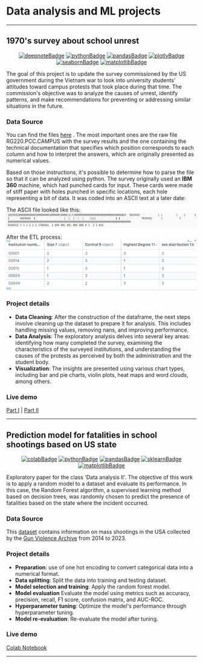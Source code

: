 # Data analysis and ML projects



---

## 1970's survey about school unrest

 <div align="center">
  
<!-- PROJECT SHIELDS -->
[![deepnoteBadge][deepnote-shield]][deepnote-url]
[![pythonBadge][python-shield]][python-url]
[![pandasBadge][pandas-shield]][pandas-url]
[![plotlyBadge][plotly-shield]][plotly-url]
[![seabornBadge][seaborn-shield]][seaborn-url]
[![matplotlibBadge][matplotlib-shield]][matplotlib-url]
<!-- PROJECT SHIELDS -->
  
 </div>
 
The goal of this project is to update the survey commissioned by the US government during the Vietnam war to look into university students' attitudes toward campus protests that took place during that time. The commission's objective was to analyze the causes of unrest, identify patterns, and make recommendations for preventing or addressing similar situations in the future.  

### Data Source
You can find the files [here](https://catalog.archives.gov/id/610064) . The most important ones are the raw file RG220.PCC.CAMPUS with the survey results and the one containing the technical documentation that specifies which position corresponds to each column and how to interpret the answers, which are originally presented as numerical values.

Based on those instructions, it's possible to determine how to parse the file so that it can be analyzed using python. The survey originally  used an **IBM 360** machine, which had punched cards for input. These cards were made of stiff paper with holes punched in specific locations, each hole representing a bit of data. It was coded into an ASCII text at a later date:

The ASCII file looked like this:
<img src="https://github.com/Pau-c/data/blob/7c4c24c2f6b304b590bccacdc8b566f99c24d2d7/format.jpg" alt="original format"  />

After the ETL process:
<img src="https://github.com/Pau-c/data/blob/bd1c0096c1288bd4d85902c5a6f42b74890c75f2/formatted.jpg" alt="new format"  />

### Project details

- __Data Cleaning__: After the construction of the dataframe, the next steps involve cleaning up the dataset to prepare it for analysis. This includes handling missing values, removing nans, and improving performance.
- __Data Analysis__: The exploratory analysis delves into several key areas: identifying how many completed the survey, examining the characteristics of the surveyed institutions, and understanding the causes of the protests as perceived by both the administration and the student body.
- __Visualization__: The insights are presented using various chart types, including bar and pie charts, violin plots, heat maps and word clouds, among others.

### Live demo

 [Part I](https://deepnote.com/workspace/projects-975f-efed272e-9ae6-4c78-9f2e-e4a5eb60a3ea/project/Projects-9f46395a-c0d8-45cb-b6d3-50191b329853/notebook/Survey-US-1970-campus-unrest-I-intro-f6737292381a4acbbdb13fb6ef8a6164?utm_source=share-modal&utm_medium=product-shared-content&utm_campaign=notebook&utm_content=9f46395a-c0d8-45cb-b6d3-50191b329853) |  [Part II](https://deepnote.com/app/projects-975f/Projects-9f46395a-c0d8-45cb-b6d3-50191b329853?utm_source=share-modal&utm_medium=product-shared-content&utm_campaign=data-app&utm_content=9f46395a-c0d8-45cb-b6d3-50191b329853)
 
---  

## Prediction model for fatalities in school shootings based on US state


 <div align="center">
  
<!-- PROJECT SHIELDS -->
[![colabBadge][colab-shield]][colab-url]
[![pythonBadge][python-shield]][python-url]
[![pandasBadge][pandas-shield]][pandas-url]
[![sklearnBadge][sklearn-shield]][sklearn-url]
[![matplotlibBadge][matplotlib-shield]][matplotlib-url]
<!-- PROJECT SHIELDS -->
  
 </div>
 
Exploratory paper for the class 'Data analysis II'. The objective of this work is to apply a random model to a dataset and evaluate its performance. In this case, the Random Forest algorithm, a supervised learning method based on decision trees, was randomly chosen to predict the presence of fatalities based on the state where the incident occurred.

### Data Source

This [dataset](https://drive.google.com/file/d/1VA8g3qU2EX8QzH74a_l_abqRqGklraWz/view?usp=sharing) contains information on mass shootings in the USA collected by the [Gun Violence Archive](https://www.gunviolencearchive.org/reports) from 2014 to 2023. 

### Project details

- __Preparation__: use of one hot encoding to convert categorical data into a numerical format.
- __Data splitting__: Split the data into training and testing dataset.
- __Model selection and training__: Apply the random forest model.
- __Model evaluation__ Evaluate the model using metrics such as accuracy, precision, recall, F1 score, confusion matrix, and AUC-ROC.
- __Hyperparameter tuning__:  Optimize the model's performance through hyperparameter tuning.
- __Model re-evaluation__: Re-evaluate the model after tuning.


### Live demo

 [Colab Notebook](https://colab.research.google.com/drive/19Xrg2eJlaqHi7XWPtUh_wpdTHBU-itj_?usp=sharing) 
 
---  


<!-- PROJECT SHIELDS VARIABLES-->
[colab-shield]:https://img.shields.io/badge/Live-Collab-black?style=flat&labelColor=%23808080k&color=de6d40&logo=googlecolab&logoColor=white
[colab-url]: https://colab.google/
[deepnote-shield]:https://img.shields.io/badge/Live-Deepnote-black?style=flat&labelColor=%23808080k&color=de6d40&logo=deepnote&logoColor=white
[deepnote-url]: https://deepnote.com/
[matplotlib-shield]:https://img.shields.io/badge/Data_Viz-matplotlib-black?style=flat&labelColor=%23808080k&color=fec260
[matplotlib-url]:https://matplotlib.org/
[pandas-shield]:https://img.shields.io/badge/Data_analysis-Pandas-black?style=flat&labelColor=%23808080k&color=453076&logo=pandas
[pandas-url]:https://pandas.pydata.org/
[python-shield]:https://img.shields.io/badge/Language-Python-black?style=flat&labelColor=%23808080k&color=2a0944&logo=python&logoColor=white
[python-url]: https://www.python.org/
[plotly-shield]:https://img.shields.io/badge/Data_Viz-Plotly-black?style=flat&labelColor=%23808080k&color=9ABF80&logo=plotly&logoColor=white
[plotly-url]: https://plotly.com/python/
[seaborn-shield]:https://img.shields.io/badge/Data_Viz-Seaborn-black?style=flat&labelColor=%23808080k&color=a12568
[seaborn-url]: https://seaborn.pydata.org/
[sklearn-shield]:https://img.shields.io/badge/ML-sklearn-black?style=flat&labelColor=%23808080k&color=teal&logo=scikitlearn&logoColor=white
[sklearn-url]: https://scikit-learn.org/
